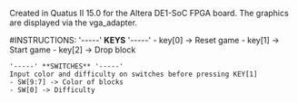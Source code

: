 Created in Quatus II 15.0 for the Altera DE1-SoC FPGA board.
The graphics are displayed via the vga_adapter.

#INSTRUCTIONS:
    '-----' **KEYS** '-----'
    - key[0] -> Reset game
    - key[1] -> Start game
    - key[2] -> Drop block
    
    '-----' **SWITCHES** '-----'
    Input color and difficulty on switches before pressing KEY[1]
    - SW[9:7] -> Color of blocks
    - SW[0] -> Difficulty